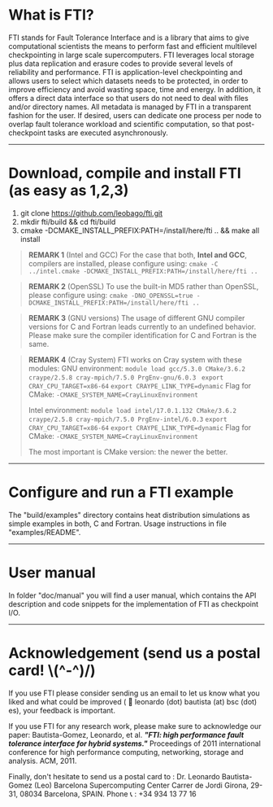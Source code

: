 What is FTI?
=

FTI stands for Fault Tolerance Interface and is a library that aims to give
computational scientists the means to perform fast and efficient multilevel
checkpointing in large scale supercomputers. FTI leverages local storage plus
data replication and erasure codes to provide several levels of reliability and
performance. FTI is application-level checkpointing and allows users to select
which datasets needs to be protected, in order to improve efficiency and avoid
wasting space, time and energy. In addition, it offers a direct data interface
so that users do not need to deal with files and/or directory names.  All
metadata is managed by FTI in a transparent fashion for the user. If desired,
users can dedicate one process per node to overlap fault tolerance workload and
scientific computation, so that post-checkpoint tasks are executed
asynchronously.

---

Download, compile and install FTI (as easy as 1,2,3)
=

 1) git clone https://github.com/leobago/fti.git
 2) mkdir fti/build && cd fti/build
 3) cmake -DCMAKE_INSTALL_PREFIX:PATH=/install/here/fti .. && make all install

> **REMARK 1** (Intel and GCC)
> For the case that both, **Intel and GCC**, compilers are installed, please configure using:
> `cmake -C ../intel.cmake -DCMAKE_INSTALL_PREFIX:PATH=/install/here/fti ..`

> **REMARK 2** (OpenSSL)
> To use the built-in MD5 rather than OpenSSL, please configure using:
> `cmake -DNO_OPENSSL=true -DCMAKE_INSTALL_PREFIX:PATH=/install/here/fti ..`

> **REMARK 3** (GNU versions)
> The usage of different GNU compiler versions for C and Fortran leads currently to an undefined behavior. Please make sure the compiler identification for C and Fortran is the same.

> **REMARK 4** (Cray System)
> FTI works on Cray system with these modules:
> GNU environment:
> `module load gcc/5.3.0 CMake/3.6.2 craype/2.5.8 cray-mpich/7.5.0 PrgEnv-gnu/6.0.3 `
> `export CRAY_CPU_TARGET=x86-64`
> `export CRAYPE_LINK_TYPE=dynamic`
> Flag for CMake: `-CMAKE_SYSTEM_NAME=CrayLinuxEnvironment`
> 
> Intel environment:
> `module load intel/17.0.1.132 CMake/3.6.2 craype/2.5.8 cray-mpich/7.5.0 PrgEnv-intel/6.0.3`
> `export CRAY_CPU_TARGET=x86-64`
> `export CRAYPE_LINK_TYPE=dynamic`
> Flag for CMake: `-CMAKE_SYSTEM_NAME=CrayLinuxEnvironment`
> 
> The most important is CMake version: the newer the better.

---

Configure and run a FTI example
=

The "build/examples" directory contains heat distribution simulations as simple
examples in both, C and Fortran. Usage instructions in file "examples/README".

---

User manual
=

In folder "doc/manual" you will find a user manual, which contains the API description and code snippets for the implementation of FTI as checkpoint I/O. 

---

Acknowledgement (send us a postal card! \\(\^-\^)/)
=

If you use FTI please consider sending us an email to let us know what you
liked and what could be improved ( :email: leonardo (dot) bautista (at) bsc (dot) es), 
your feedback is important. 

If you use FTI for any research work, please make sure to acknowledge our paper:
Bautista-Gomez, Leonardo, et al. ***"FTI: high performance fault tolerance interface 
for hybrid systems."*** Proceedings of 2011 international conference for high 
performance computing, networking, storage and analysis. ACM, 2011.  

Finally, don't hesitate to send us a postal card to :
Dr. Leonardo Bautista-Gomez (Leo)
Barcelona Supercomputing Center
Carrer de Jordi Girona, 29-31, 08034 Barcelona, SPAIN.
Phone :telephone_receiver: : +34 934 13 77 16
